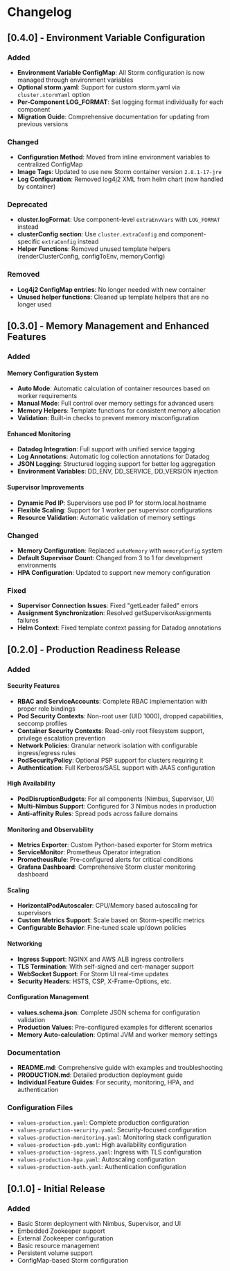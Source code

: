 # Changelog

## [0.4.0] - Environment Variable Configuration

### Added
- **Environment Variable ConfigMap**: All Storm configuration is now managed through environment variables
- **Optional storm.yaml**: Support for custom storm.yaml via `cluster.stormYaml` option
- **Per-Component LOG_FORMAT**: Set logging format individually for each component
- **Migration Guide**: Comprehensive documentation for updating from previous versions

### Changed
- **Configuration Method**: Moved from inline environment variables to centralized ConfigMap
- **Image Tags**: Updated to use new Storm container version `2.8.1-17-jre`
- **Log Configuration**: Removed log4j2 XML from helm chart (now handled by container)

### Deprecated
- **cluster.logFormat**: Use component-level `extraEnvVars` with `LOG_FORMAT` instead
- **clusterConfig section**: Use `cluster.extraConfig` and component-specific `extraConfig` instead
- **Helper Functions**: Removed unused template helpers (renderClusterConfig, configToEnv, memoryConfig)

### Removed
- **Log4j2 ConfigMap entries**: No longer needed with new container
- **Unused helper functions**: Cleaned up template helpers that are no longer used

## [0.3.0] - Memory Management and Enhanced Features

### Added

#### Memory Configuration System
- **Auto Mode**: Automatic calculation of container resources based on worker requirements
- **Manual Mode**: Full control over memory settings for advanced users
- **Memory Helpers**: Template functions for consistent memory allocation
- **Validation**: Built-in checks to prevent memory misconfiguration

#### Enhanced Monitoring
- **Datadog Integration**: Full support with unified service tagging
- **Log Annotations**: Automatic log collection annotations for Datadog
- **JSON Logging**: Structured logging support for better log aggregation
- **Environment Variables**: DD_ENV, DD_SERVICE, DD_VERSION injection

#### Supervisor Improvements
- **Dynamic Pod IP**: Supervisors use pod IP for storm.local.hostname
- **Flexible Scaling**: Support for 1 worker per supervisor configurations
- **Resource Validation**: Automatic validation of memory settings

### Changed
- **Memory Configuration**: Replaced `autoMemory` with `memoryConfig` system
- **Default Supervisor Count**: Changed from 3 to 1 for development environments
- **HPA Configuration**: Updated to support new memory configuration

### Fixed
- **Supervisor Connection Issues**: Fixed "getLeader failed" errors
- **Assignment Synchronization**: Resolved getSupervisorAssignments failures
- **Helm Context**: Fixed template context passing for Datadog annotations

## [0.2.0] - Production Readiness Release

### Added

#### Security Features
- **RBAC and ServiceAccounts**: Complete RBAC implementation with proper role bindings
- **Pod Security Contexts**: Non-root user (UID 1000), dropped capabilities, seccomp profiles
- **Container Security Contexts**: Read-only root filesystem support, privilege escalation prevention
- **Network Policies**: Granular network isolation with configurable ingress/egress rules
- **PodSecurityPolicy**: Optional PSP support for clusters requiring it
- **Authentication**: Full Kerberos/SASL support with JAAS configuration

#### High Availability
- **PodDisruptionBudgets**: For all components (Nimbus, Supervisor, UI)
- **Multi-Nimbus Support**: Configured for 3 Nimbus nodes in production
- **Anti-affinity Rules**: Spread pods across failure domains

#### Monitoring and Observability
- **Metrics Exporter**: Custom Python-based exporter for Storm metrics
- **ServiceMonitor**: Prometheus Operator integration
- **PrometheusRule**: Pre-configured alerts for critical conditions
- **Grafana Dashboard**: Comprehensive Storm cluster monitoring dashboard

#### Scaling
- **HorizontalPodAutoscaler**: CPU/Memory based autoscaling for supervisors
- **Custom Metrics Support**: Scale based on Storm-specific metrics
- **Configurable Behavior**: Fine-tuned scale up/down policies

#### Networking
- **Ingress Support**: NGINX and AWS ALB ingress controllers
- **TLS Termination**: With self-signed and cert-manager support
- **WebSocket Support**: For Storm UI real-time updates
- **Security Headers**: HSTS, CSP, X-Frame-Options, etc.

#### Configuration Management
- **values.schema.json**: Complete JSON schema for configuration validation
- **Production Values**: Pre-configured examples for different scenarios
- **Memory Auto-calculation**: Optimal JVM and worker memory settings

### Documentation
- **README.md**: Comprehensive guide with examples and troubleshooting
- **PRODUCTION.md**: Detailed production deployment guide
- **Individual Feature Guides**: For security, monitoring, HPA, and authentication

### Configuration Files
- `values-production.yaml`: Complete production configuration
- `values-production-security.yaml`: Security-focused configuration
- `values-production-monitoring.yaml`: Monitoring stack configuration
- `values-production-pdb.yaml`: High availability configuration
- `values-production-ingress.yaml`: Ingress with TLS configuration
- `values-production-hpa.yaml`: Autoscaling configuration
- `values-production-auth.yaml`: Authentication configuration

## [0.1.0] - Initial Release

### Added
- Basic Storm deployment with Nimbus, Supervisor, and UI
- Embedded Zookeeper support
- External Zookeeper configuration
- Basic resource management
- Persistent volume support
- ConfigMap-based Storm configuration